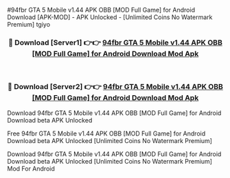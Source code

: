 #94fbr GTA 5 Mobile v1.44 APK OBB [MOD Full Game] for Android Download [APK-MOD] - APK Unlocked - [Unlimited Coins No Watermark Premium] tgiyo



<div align="center">

<h3>🔴 Download [Server1] 👉👉 <a href="https://momento.my/?title=94fbr_GTA_5_Mobile_v1.44_APK_OBB_[MOD_Full_Game]_for_Android_Download">94fbr GTA 5 Mobile v1.44 APK OBB [MOD Full Game] for Android Download Mod Apk</a></h3><br>

<h3>🔴 Download [Server2] 👉👉 <a href="https://momento.my/?title=94fbr_GTA_5_Mobile_v1.44_APK_OBB_[MOD_Full_Game]_for_Android_Download">94fbr GTA 5 Mobile v1.44 APK OBB [MOD Full Game] for Android Download Mod Apk</a></h3>
</div>



Download 94fbr GTA 5 Mobile v1.44 APK OBB [MOD Full Game] for Android Download beta APK Unlocked

Free 94fbr GTA 5 Mobile v1.44 APK OBB [MOD Full Game] for Android Download beta APK Unlocked [Unlimited Coins No Watermark Premium]

Download 94fbr GTA 5 Mobile v1.44 APK OBB [MOD Full Game] for Android Download beta APK Unlocked [Unlimited Coins No Watermark Premium] Mod For Android
